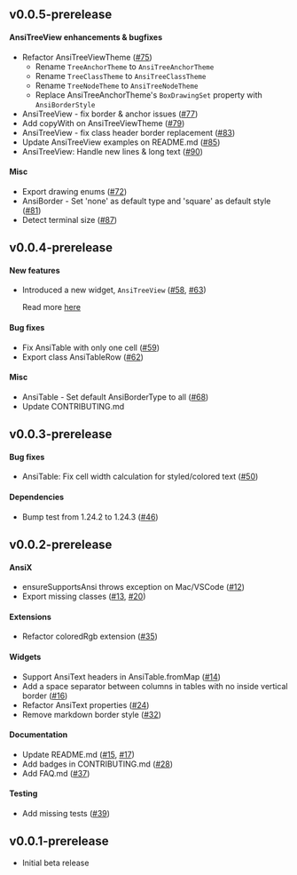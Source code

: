 ## v0.0.5-prerelease

#### AnsiTreeView enhancements & bugfixes 

- Refactor AnsiTreeViewTheme ([#75](https://github.com/nikosportolos/ansix/issues/75))
  - Rename `TreeAnchorTheme` to `AnsiTreeAnchorTheme`
  - Rename `TreeClassTheme` to `AnsiTreeClassTheme`
  - Rename `TreeNodeTheme` to `AnsiTreeNodeTheme`
  - Replace AnsiTreeAnchorTheme's `BoxDrawingSet` property with `AnsiBorderStyle`
- AnsiTreeView - fix border & anchor issues ([#77](https://github.com/nikosportolos/ansix/issues/77))
- Add copyWith on AnsiTreeViewTheme ([#79](https://github.com/nikosportolos/ansix/issues/79))
- AnsiTreeView - fix class header border replacement ([#83](https://github.com/nikosportolos/ansix/issues/83))
- Update AnsiTreeView examples on README.md ([#85](https://github.com/nikosportolos/ansix/issues/85))
- AnsiTreeView: Handle new lines & long text ([#90](https://github.com/nikosportolos/ansix/issues/90))


#### Misc
- Export drawing enums ([#72](https://github.com/nikosportolos/ansix/issues/72))
- AnsiBorder - Set 'none' as default type and 'square' as default style ([#81](https://github.com/nikosportolos/ansix/issues/81))
- Detect terminal size ([#87](https://github.com/nikosportolos/ansix/issues/87))


## v0.0.4-prerelease

#### New features

- Introduced a new widget, `AnsiTreeView` ([#58](https://github.com/nikosportolos/ansix/issues/58),
[#63](https://github.com/nikosportolos/ansix/issues/63))
  
  Read more [here](https://github.com/nikosportolos/ansix#ansitreeview)

#### Bug fixes

- Fix AnsiTable with only one cell ([#59](https://github.com/nikosportolos/ansix/issues/59))
- Export class AnsiTableRow ([#62](https://github.com/nikosportolos/ansix/issues/62))

#### Misc
- AnsiTable - Set default AnsiBorderType to all ([#68](https://github.com/nikosportolos/ansix/issues/68))
- Update CONTRIBUTING.md


## v0.0.3-prerelease

#### Bug fixes

- AnsiTable: Fix cell width calculation for styled/colored text ([#50](https://github.com/nikosportolos/ansix/issues/50))

#### Dependencies

- Bump test from 1.24.2 to 1.24.3 ([#46](https://github.com/nikosportolos/ansix/pull/46))


## v0.0.2-prerelease

#### AnsiX

- ensureSupportsAnsi throws exception on Mac/VSCode  ([#12](https://github.com/nikosportolos/ansix/issues/12))
- Export missing classes ([#13](https://github.com/nikosportolos/ansix/issues/13),
  [#20](https://github.com/nikosportolos/ansix/issues/20))

#### Extensions

- Refactor coloredRgb extension ([#35](https://github.com/nikosportolos/ansix/issues/35))

#### Widgets

- Support AnsiText headers in AnsiTable.fromMap ([#14](https://github.com/nikosportolos/ansix/issues/14))
- Add a space separator between columns in tables with no inside vertical border ([#16](https://github.com/nikosportolos/ansix/issues/16))
- Refactor AnsiText properties ([#24](https://github.com/nikosportolos/ansix/issues/24))
- Remove markdown border style ([#32](https://github.com/nikosportolos/ansix/issues/32))

#### Documentation

- Update README.md ([#15](https://github.com/nikosportolos/ansix/issues/15),
  [#17](https://github.com/nikosportolos/ansix/issues/17))
- Add badges in CONTRIBUTING.md ([#28](https://github.com/nikosportolos/ansix/issues/28))
- Add FAQ.md ([#37](https://github.com/nikosportolos/ansix/issues/37))

#### Testing

- Add missing tests ([#39](https://github.com/nikosportolos/ansix/issues/39))


## v0.0.1-prerelease

- Initial beta release
